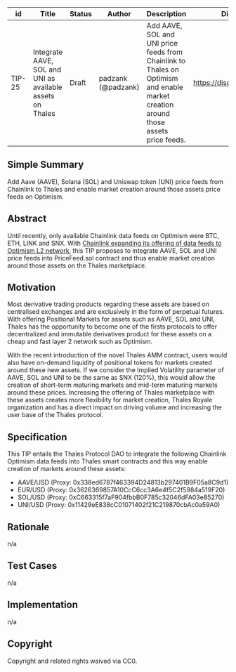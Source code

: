 | id | Title | Status | Author | Description | Discussions to | Created |
| ----------- | ----------- | ----------- | ----------- | ----------- | ----------- | ----------- |
| TIP-25 | Integrate AAVE, SOL and UNI as available assets on Thales | Draft | padzank (@padzank)| Add AAVE, SOL and UNI price feeds from Chainlink to Thales on Optimism and enable market creation around those assets price feeds. | https://discord.gg/rPpPcMXSeU | 2022-01-31
 
## Simple Summary
 
Add Aave (AAVE), Solana (SOL) and Uniswap token (UNI) price feeds from Chainlink to Thales and enable market creation around those assets price feeds on Optimism.
 
## Abstract
 
Until recently, only available Chainlink data feeds on Optimism were BTC, ETH, LINK and SNX. With [Chainlink expanding its offering of data feeds to Optimism L2 network](https://docs.chain.link/docs/optimism-price-feeds/), this TIP proposes to integrate AAVE, SOL and UNI price feeds into PriceFeed.sol contract and thus enable market creation around those assets on the Thales marketplace.
 
## Motivation
 
Most derivative trading products regarding these assets are based on centralised exchanges and are exclusively in the form of perpetual futures. With offering Positional Markets for assets such as AAVE, SOL and UNI, Thales has the opportunity to become one of the firsts protocols to offer decentralized and immutable derivatives product for these assets on a cheap and fast layer 2 network such as Optimism.
 
With the recent introduction of the novel Thales AMM contract, users would also have on-demand liquidity of positional tokens for markets created around these new assets. If we consider the Implied Volatility parameter of AAVE, SOL and UNI to be the same as SNX (120%), this would allow the creation of short-term maturing markets and mid-term maturing markets around these prices. Increasing the offering of Thales marketplace with these assets creates more flexibility for market creation, Thales Royale organization and has a direct impact on driving volume and increasing the user base of the Thales protocol.
 
## Specification
 
This TIP entails the Thales Protocol DAO to integrate the following Chainlink Optimism data feeds into Thales smart contracts and this way enable creation of markets around these assets:
 
 - AAVE/USD (Proxy: 0x338ed6787f463394D24813b297401B9F05a8C9d1)
 - EUR/USD (Proxy: 0x3626369857A10CcC6cc3A6e4f5C2f5984a519F20)
 - SOL/USD (Proxy: 0xC663315f7aF904fbbB0F785c32046dFA03e85270)
 - UNI/USD (Proxy: 0x11429eE838cC01071402f21C219870cbAc0a59A0)
 
## Rationale
 
n/a
 
## Test Cases
 
n/a
 
## Implementation
 
n/a
 
## Copyright
 
Copyright and related rights waived via CC0.
